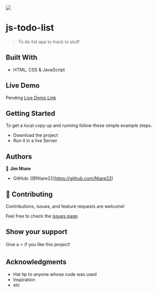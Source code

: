 ![](https://img.shields.io/badge/Microverse-blueviolet)

# js-todo-list

> To do list app to track to stuff

## Built With

- HTML, CSS & JavaScript

## Live Demo

Pending
[Live Demo Link](https://ntare22.github.io/es6-webpack/)


## Getting Started

To get a local copy up and running follow these simple example steps.

- Download the project
- Run it in a live Server


## Authors

👤 **Jim Ntare**

- GitHub: [@Ntare22(https://github.com/Ntare22)

## 🤝 Contributing

Contributions, issues, and feature requests are welcome!

Feel free to check the [issues page](../../issues/).

## Show your support

Give a ⭐️ if you like this project!

## Acknowledgments

- Hat tip to anyone whose code was used
- Inspiration
- etc
